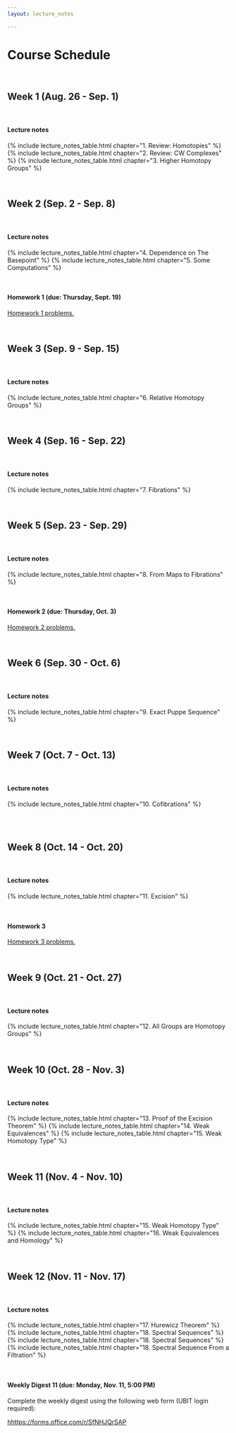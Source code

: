 ```yaml
---
layout: lecture_notes

---
```


# Course Schedule

<br/>

## Week 1 (Aug. 26 - Sep. 1)

<br/>

#### **Lecture notes**

{% include lecture_notes_table.html chapter="1. Review: Homotopies" %}
{% include lecture_notes_table.html chapter="2. Review: CW Complexes" %}
{% include lecture_notes_table.html chapter="3. Higher Homotopy Groups" %}


<br/>

## Week 2 (Sep. 2 - Sep. 8)

<br/>

#### **Lecture notes**


{% include lecture_notes_table.html chapter="4. Dependence on The Basepoint" %}
{% include lecture_notes_table.html chapter="5. Some Computations" %}

<br/>


#### **Homework 1 (due: Thursday, Sept. 19)**

<a href="/assets/homework/hw_1.pdf" markdown="0">Homework 1 problems.</a>


<br/>

## Week 3 (Sep. 9 - Sep. 15)

<br/>

#### **Lecture notes**

{% include lecture_notes_table.html chapter="6. Relative Homotopy Groups" %}




<br/>

## Week 4 (Sep. 16 - Sep. 22)

<br/>

#### **Lecture notes**

{% include lecture_notes_table.html chapter="7. Fibrations" %}

<br/>



## Week 5 (Sep. 23 - Sep. 29)

<br/>

#### **Lecture notes**

{% include lecture_notes_table.html chapter="8. From Maps to Fibrations" %}

<br/>

#### **Homework 2 (due: Thursday, Oct. 3)**

<a href="/assets/homework/hw_2.pdf" markdown="0">Homework 2 problems.</a>


<br/>

## Week 6 (Sep. 30 - Oct. 6)

<br/>

#### **Lecture notes**


{% include lecture_notes_table.html chapter="9. Exact Puppe Sequence" %}


<br/>

## Week 7 (Oct. 7 - Oct. 13)

<br/>

#### **Lecture notes**

{% include lecture_notes_table.html chapter="10. Cofibrations" %}

<br/>


<br/>

## Week 8 (Oct. 14 - Oct. 20)

<br/>

#### **Lecture notes**

{% include lecture_notes_table.html chapter="11. Excision" %}

<br/>

#### **Homework 3**

<a href="/assets/homework/hw_3.pdf" markdown="0">Homework 3 problems.</a>



<br/>


## Week 9 (Oct. 21 - Oct. 27)

<br/>

#### **Lecture notes**

{% include lecture_notes_table.html chapter="12. All Groups are Homotopy Groups" %}


<br/>

## Week 10 (Oct. 28 - Nov. 3)

<br/>

#### **Lecture notes**

{% include lecture_notes_table.html chapter="13. Proof of the Excision Theorem" %}
{% include lecture_notes_table.html chapter="14. Weak Equivalences" %}
{% include lecture_notes_table.html chapter="15. Weak Homotopy Type" %}

<br/>


## Week 11 (Nov. 4 - Nov. 10)

<br/>

#### **Lecture notes**

{% include lecture_notes_table.html chapter="15. Weak Homotopy Type" %}
{% include lecture_notes_table.html chapter="16. Weak Equivalences and Homology" %}

<br/>




## Week 12 (Nov. 11 - Nov. 17)

<br/>

#### **Lecture notes**

{% include lecture_notes_table.html chapter="17. Hurewicz Theorem" %}
{% include lecture_notes_table.html chapter="18. Spectral Sequences" %}
{% include lecture_notes_table.html chapter="18. Spectral Sequences" %}
{% include lecture_notes_table.html chapter="18. Spectral Sequence From a Filtration" %}

<br/>

#### **Weekly Digest 11 (due: Monday, Nov. 11, 5:00 PM)**

Complete the weekly digest using the following web form (UBIT login required):

[hhttps://forms.office.com/r/SfNHJQrSAP](https://forms.office.com/r/SfNHJQrSAP)


<br/>
<br/>
<br/>
<br/>
<br/>
<br/>